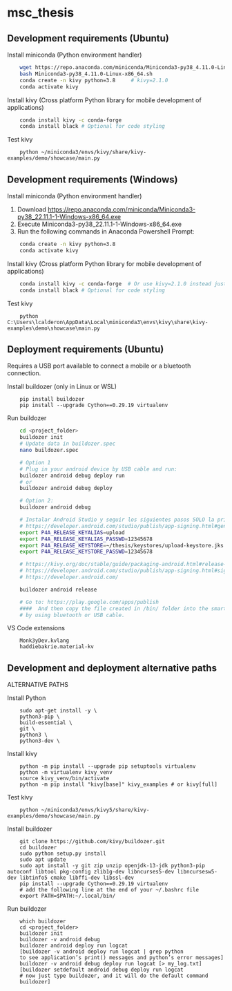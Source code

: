 # msc_thesis

## **Development requirements (Ubuntu)**

Install miniconda (Python environment handler)

```sh
    wget https://repo.anaconda.com/miniconda/Miniconda3-py38_4.11.0-Linux-x86_64.sh
    bash Miniconda3-py38_4.11.0-Linux-x86_64.sh
    conda create -n kivy python=3.8     # kivy=2.1.0
    conda activate kivy
```

Install kivy (Cross platform Python library for mobile development of applications)

```sh
    conda install kivy -c conda-forge
    conda install black # Optional for code styling
```

Test kivy

```
    python ~/miniconda3/envs/kivy/share/kivy-examples/demo/showcase/main.py
```

## **Development requirements (Windows)**

Install miniconda (Python environment handler)

1. Download https://repo.anaconda.com/miniconda/Miniconda3-py38_22.11.1-1-Windows-x86_64.exe
2. Execute Miniconda3-py38_22.11.1-1-Windows-x86_64.exe
3. Run the following commands in Anaconda Powershell Prompt:

```sh
    conda create -n kivy python=3.8
    conda activate kivy
```

Install kivy (Cross platform Python library for mobile development of applications)

```sh
    conda install kivy -c conda-forge  # Or use kivy=2.1.0 instead just kivy
    conda install black # Optional for code styling
```

Test kivy

```
    python C:\Users\lcalderon\AppData\Local\miniconda3\envs\kivy\share\kivy-examples\demo\showcase\main.py
```

## **Deployment requirements (Ubuntu)**

Requires a USB port available to connect a mobile or a bluetooth connection.

Install buildozer (only in Linux or WSL)

```
    pip install buildozer
    pip install --upgrade Cython==0.29.19 virtualenv
```

Run buildozer

```sh
    cd <project_folder>
    buildozer init
    # Update data in buildozer.spec
    nano buildozer.spec

    # Option 1
    # Plug in your android device by USB cable and run:
    buildozer android debug deploy run
    # or
    buildozer android debug deploy

    # Option 2:
    buildozer android debug
```

```sh
    # Instalar Android Studio y seguir los siguientes pasos SOLO la primera vez:
    # https://developer.android.com/studio/publish/app-signing.html#generate-key
    export P4A_RELEASE_KEYALIAS=upload
    export P4A_RELEASE_KEYALIAS_PASSWD=12345678
    export P4A_RELEASE_KEYSTORE=~/thesis/keystores/upload-keystore.jks
    export P4A_RELEASE_KEYSTORE_PASSWD=12345678

    # https://kivy.org/doc/stable/guide/packaging-android.html#release-on-the-market
    # https://developer.android.com/studio/publish/app-signing.html#signing-manually
    # https://developer.android.com/

    buildozer android release

    # Go to: https://play.google.com/apps/publish
    ####  And then copy the file created in /bin/ folder into the smartphone
    # by using bluetooth or USB cable.
```

VS Code extensions

```
    Monk3yDev.kvlang
    haddiebakrie.material-kv
```

## **Development and deployment alternative paths**

ALTERNATIVE PATHS

Install Python

```
    sudo apt-get install -y \
    python3-pip \
    build-essential \
    git \
    python3 \
    python3-dev \
```

Install kivy

```
    python -m pip install --upgrade pip setuptools virtualenv
    python -m virtualenv kivy_venv
    source kivy_venv/bin/activate
    python -m pip install "kivy[base]" kivy_examples # or kivy[full]
```

Test kivy

```
    python ~/miniconda3/envs/kivy5/share/kivy-examples/demo/showcase/main.py
```

Install buildozer

```
    git clone https://github.com/kivy/buildozer.git
    cd buildozer
    sudo python setup.py install
    sudo apt update
    sudo apt install -y git zip unzip openjdk-13-jdk python3-pip autoconf libtool pkg-config zlib1g-dev libncurses5-dev libncursesw5-dev libtinfo5 cmake libffi-dev libssl-dev
    pip install --upgrade Cython==0.29.19 virtualenv
    # add the following line at the end of your ~/.bashrc file
    export PATH=$PATH:~/.local/bin/
```

Run buildozer

```
    which buildozer
    cd <project_folder>
    buildozer init
    buildozer -v android debug
    buildozer android deploy run logcat
    [buildozer -v android deploy run logcat | grep python
    to see application’s print() messages and python’s error messages]
    buildozer -v android debug deploy run logcat [> my_log.txt]
    [buildozer setdefault android debug deploy run logcat
    # now just type buildozer, and it will do the default command
    buildozer]
```
